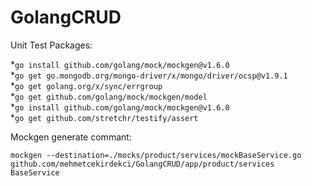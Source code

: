 # GolangCRUD

Unit Test Packages:

*`go install github.com/golang/mock/mockgen@v1.6.0` </br>
*`go get go.mongodb.org/mongo-driver/x/mongo/driver/ocsp@v1.9.1`  </br>
*`go get golang.org/x/sync/errgroup`  </br>
*`go get github.com/golang/mock/mockgen/model` </br>
*`go install github.com/golang/mock/mockgen@v1.6.0` </br>
*`go get github.com/stretchr/testify/assert`

Mockgen generate commant:

`mockgen --destination=./mocks/product/services/mockBaseService.go github.com/mehmetcekirdekci/GolangCRUD/app/product/services BaseService`
